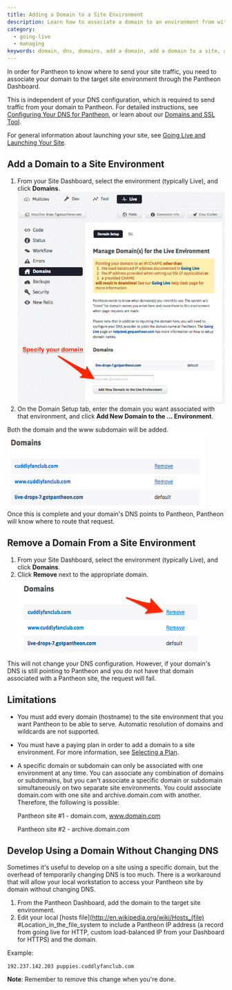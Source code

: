 ```yaml
---
title: Adding a Domain to a Site Environment
description: Learn how to associate a domain to an environment from within the Pantheon dashboard.
category:
  - going-live
  - managing
keywords: domain, dns, domains, add a domain, add a domain to a site, add a domain to an environment, add a domainn to a site environment, change domain name, change domains, update domain, update domain name, update domain on a site, update domain on a sites environment
---
```

In order for Pantheon to know where to send your site traffic, you need to associate your domain to the target site environment through the Pantheon Dashboard.

This is independent of your DNS configuration, which is required to send traffic from your domain to Pantheon. For detailed instructions, see [Configuring Your DNS for Pantheon](/docs/articles/sites/domains/dns-records-for-directing-your-domain-to-your-pantheon-site/), or learn about our [Domains and SSL Tool](/docs/articles/sites/domains).

For general information about launching your site, see [Going Live and Launching Your Site](/docs/articles/going-live/).


## Add a Domain to a Site Environment

1. From your Site Dashboard, select the environment (typically Live), and click **Domains**.  
 ![](/source/docs/assets/images/desk_images/198280.png)  
2. On the Domain Setup tab, enter the domain you want associated with that environment, and click **Add New Domain to the ... Environment**.  

Both the domain and the www subdomain will be added.  
 ![](/source/docs/assets/images/desk_images/198281.png)  
Once this is complete and your domain's DNS points to Pantheon, Pantheon will know where to route that request.

## Remove a Domain From a Site Environment

1. From your Site Dashboard, select the environment (typically Live), and click **Domains**.
2. Click **Remove** next to the appropriate domain.  
 ![](/source/docs/assets/images/desk_images/198283.png)  

This will not change your DNS configuration. However, if your domain's DNS is still pointing to Pantheon and you do not have that domain associated with a Pantheon site, the request will fail.

## Limitations

* You must add every domain (hostname) to the site environment that you want Pantheon to be able to serve. Automatic resolution of domains and wildcards are not supported.

* You must have a paying plan in order to add a domain to a site environment. For more information, see [Selecting a Plan](/docs/articles/sites/settings/selecting-a-plan/).

* A specific domain or subdomain can only be associated with one environment at any time. You can associate any combination of domains or subdomains, but you can't associate a specific domain or subdomain simultaneously on two separate site environments. You could associate domain.com with one site and archive.domain.com with another. Therefore, the following is possible:

  Pantheon site #1 - domain.com, www.domain.com

  Pantheon site #2 - archive.domain.com

## Develop Using a Domain Without Changing DNS

Sometimes it's useful to develop on a site using a specific domain, but the overhead of temporarily changing DNS is too much. There is a workaround that will allow your local workstation to access your Pantheon site by domain without changing DNS.

1. From the Pantheon Dashboard, add the domain to the target site environment.
2. Edit your local [hosts file](http://en.wikipedia.org/wiki/Hosts_(file) #Location_in_the_file_system to include a Pantheon IP address (a record from going live for HTTP, custom load-balanced IP from your Dashboard for HTTPS) and the domain.

Example:

    192.237.142.203 puppies.cuddlyfanclub.com

<div class="alert alert-warning" role="alert">
<strong>Note</strong>: Remember to remove this change when you're done.</div>
